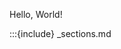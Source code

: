Hello, World!

<!-- Do not delete this as it will break section navigation otherwise -->
:::{include} _sections.md
